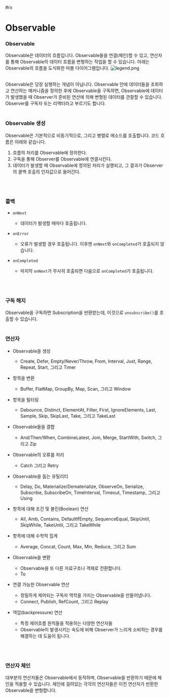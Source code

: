 #rx

# Observable

### Observable
Observable은 데이터의 흐름입니다. Observable들을 연결(체인)할 수 있고, 연산자를 통해 Observable의 데이터 흐름을 변형하는 작업을 할 수 있습니다. 아래는 Observable의 흐름을 도식화한 마블 다이어그램입니다.
![legend.png](http://reactivex.io/assets/operators/legend.png)
<br>
<br>

Observable은 당장 실행하는 개념이 아닙니다. Observable 안에 데이터들을 조회하고 연산하는 메커니즘을 정의한 후에 Observable을 구독하면, Observable에 데이터가 발생했을 때 Observer가 준비된 연산에 의해 변형된 데이터를 관찰할 수 있습니다. Observer를 구독자 또는 리액터라고 부르기도 합니다.
<br>
<br>

### Observable 생성
Observable은 기본적으로 비동기적으로, 그리고 병렬로 메소드를 호출합니다. 코드 흐름은 아래와 같습니다.
1. 흐름의 처리를 Observable에 정의한다.
2. 구독을 통해 Observer를 Observable에 연결시킨다.
3. 데이터가 발생할 때 Observable에 정의된 처리가 실행되고, 그 결과가 Observer의 콜백 호출의 인자값으로 들어간다.
<br>
<br>

### 콜백
- ```onNext```
	- 데이터가 발생할 때마다 호출됩니다.

- ```onError```
	- 오류가 발생할 경우 호출됩니다. 이후엔 ```onNext```와 ```onCompleted```가 호출되지 않습니다.

- ```onCompleted```
	- 마지막 ```onNext```가 무사히 호출되면 다음으로 ```onCompleted```가 호출됩니다.
<br>
<br>

### 구독 해지
Observable을 구독하면 Subscription을 반환받는데, 이것으로 ```unsubscribe()```를 호출할 수 있습니다.
<br>
<br>

### 연산자
- Observable을 생성
	- Create, Defer, Empty/Never/Throw, From, Interval, Just, Range, Repeat, Start, 그리고 Timer
	
- 항목을 변환
	- Buffer, FlatMap, GroupBy, Map, Scan, 그리고 Window
	
- 항목을 필터링
	- Debounce, Distinct, ElementAt, Filter, First, IgnoreElements, Last, Sample, Skip, SkipLast, Take, 그리고 TakeLast
	
- Observable들을 결합
	- And/Then/When, CombineLatest, Join, Merge, StartWith, Switch, 그리고 Zip
	
- Observable의 오류를 처리
	- Catch 그리고 Retry
	
- Observable을 돕는 유틸리티
	- Delay, Do, Materialize/Dematerialize, ObserveOn, Serialize, Subscribe, SubscribeOn, TimeInterval, Timeout, Timestamp, 그리고 Using
	
- 항목에 대해 조건 및 불린(Boolean) 연산
	- All, Amb, Contains, DefaultIfEmpty, SequenceEqual, SkipUntil, SkipWhile, TakeUntil, 그리고 TakeWhile
	
- 항목에 대해 수학적 집계
	- Average, Concat, Count, Max, Min, Reduce, 그리고 Sum
	
- Observable을 변환
	- Observable을 또 다른 자료구조나 객체로 전환합니다.
	- To
	
- 연결 가능한 Observable 연산
	- 정밀하게 제어되는 구독자 역학을 가지는 Observable을 만들어냅니다.
	- Connect, Publish, RefCount, 그리고 Replay
	
- 역압(backpressure) 연산
	- 특정 제어흐름 원칙들을 적용하는 다양한 연산자들
	- Observable이 발생시키는 속도에 비해 Observer가 느리게 소비하는 경우를 해결하는 데 도움이 됩니다.
<br>
<br>

### 연산자 체인
대부분의 연산자들은 Observable에서 동작하며, Observable을 반환하기 때문에 체인을 적용할 수 있습니다. 체인에 걸려있는 각각의 연산자들은 이전 연산자가 반환한 Observable을 변형합니다.




